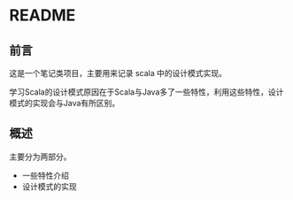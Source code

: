 # README
## 前言

这是一个笔记类项目，主要用来记录 scala 中的设计模式实现。

学习Scala的设计模式原因在于Scala与Java多了一些特性，利用这些特性，设计模式的实现会与Java有所区别。

## 概述
主要分为两部分。
+ 一些特性介绍
+ 设计模式的实现
